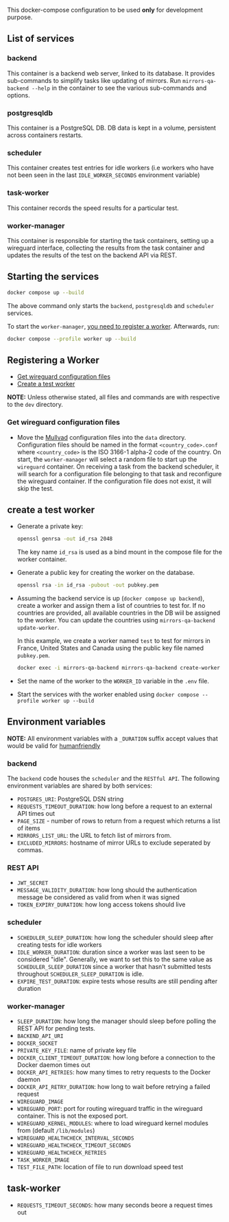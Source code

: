 This docker-compose configuration to be used **only** for development purpose.

## List of services

### backend

This container is a backend web server, linked to its database.
It provides sub-commands to simplify tasks like updating of mirrors.
Run `mirrors-qa-backend --help` in the container to see the various sub-commands and options.

### postgresqldb

This container is a PostgreSQL DB. DB data is kept in a volume, persistent across containers restarts.

### scheduler

This container creates test entries for idle workers (i.e workers who have not been seen in the last `IDLE_WORKER_SECONDS` environment variable)

### task-worker

This container records the speed results for a particular test.

### worker-manager

This container is responsible for starting the task containers, setting up a wireguard interface, collecting the results from the task container and updates the results of the test on the backend API via REST.

## Starting the services

```sh
docker compose up --build
```

The above command only starts the `backend`, `postgresqldb` and `scheduler`
services.

To start the `worker-manager`, [you need to register a worker](#registering-a-worker). Afterwards, run:

```sh
docker compose --profile worker up --build
```

## Registering a Worker

- [Get wireguard configuration files](#get-wireguard-configuration-files)
- [Create a test worker](#create-a-test-worker)

**NOTE:** Unless otherwise stated, all files and commands are with respective to the `dev` directory.

### Get wireguard configuration files

- Move the [Mullvad](https://mullvad.net/) configuration files into the `data` directory.
  Configuration files should be named in the format `<country_code>.conf` where
  `<country_code>` is the ISO 3166-1 alpha-2 code of the country.
  On start, the `worker-manager` will select a random file to start up the `wireguard` container.
  On receiving a task from the backend scheduler, it will search for a configuration file belonging to that task and reconfigure the wireguard container.
  If the configuration file does not exist, it will skip the test.

## create a test worker

- Generate a private key:

  ```sh
  openssl genrsa -out id_rsa 2048
  ```

  The key name `id_rsa` is used as a bind mount in the compose file for the worker container.

- Generate a public key for creating the worker on the database.

  ```sh
  openssl rsa -in id_rsa -pubout -out pubkey.pem
  ```

- Assuming the backend service is up (`docker compose up backend`), create a worker and assign them a list of countries to test for.
  If no countries are provided, all available countries in the DB wiil be assigned to the worker. You can update the countries using `mirrors-qa-backend update-worker`.

  In this example, we create a worker named `test` to test for mirrors in France, United States and Canada using the public key file
  named `pubkey.pem`.

  ```sh
  docker exec -i mirrors-qa-backend mirrors-qa-backend create-worker --countries=us,fr,ca test < ./pubkey.pem
  ```

- Set the name of the worker to the `WORKER_ID` variable in the `.env` file.

- Start the services with the worker enabled using `docker compose --profile worker up --build`

## Environment variables

**NOTE:** All environment variables with a `_DURATION` suffix accept values that would be valid for [humanfriendly](https://humanfriendly.readthedocs.io/en/latest/api.html#humanfriendly.parse_timespan)

### backend

The `backend` code houses the `scheduler` and the `RESTful API`. The following environment variables are shared by both services:

- `POSTGRES_URI`: PostgreSQL DSN string
- `REQUESTS_TIMEOUT_DURATION`: how long before a request to an external API times out
- `PAGE_SIZE` - number of rows to return from a request which returns a list of items
- `MIRRORS_LIST_URL`: the URL to fetch list of mirrors from.
- `EXCLUDED_MIRRORS`: hostname of mirror URLs to exclude seperated by commas.

### REST API

- `JWT_SECRET`
- `MESSAGE_VALIDITY_DURATION`: how long should the authentication message be considered as valid from when it was signed
- `TOKEN_EXPIRY_DURATION`: how long access tokens should live

### scheduler

- `SCHEDULER_SLEEP_DURATION`: how long the scheduler should sleep after creating tests for idle workers
- `IDLE_WORKER_DURATION`: duration since a worker was last seen to be considered "idle". Generally,
  we want to set this to the same value as `SCHEDULER_SLEEP_DURATION` since a worker that hasn't
  submitted tests throughout `SCHEDULER_SLEEP_DURATION` is idle.
- `EXPIRE_TEST_DURATION`: expire tests whose results are still pending after duration

### worker-manager

- `SLEEP_DURATION`: how long the manager should sleep before polling the REST API for pending tests.
- `BACKEND_API_URI`
- `DOCKER_SOCKET`
- `PRIVATE_KEY_FILE`: name of private key file
- `DOCKER_CLIENT_TIMEOUT_DURATION`: how long before a connection to the Docker daemon times out
- `DOCKER_API_RETRIES`: how many times to retry requests to the Docker daemon
- `DOCKER_API_RETRY_DURATION`: how long to wait before retrying a failed request
- `WIREGUARD_IMAGE`
- `WIREGUARD_PORT`: port for routing wireguard traffic in the wireguard container. This is not the exposed port.
- `WIREGUARD_KERNEL_MODULES`: where to load wireguard kernel modules from (default `/lib/modules`)
- `WIREGUARD_HEALTHCHECK_INTERVAL_SECONDS`
- `WIREGUARD_HEALTHCHECK_TIMEOUT_SECONDS`
- `WIREGUARD_HEALTHCHECK_RETRIES`
- `TASK_WORKER_IMAGE`
- `TEST_FILE_PATH`: location of file to run download speed test

## task-worker

- `REQUESTS_TIMEOUT_SECONDS`: how many seconds beore a request times out
